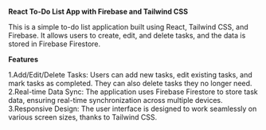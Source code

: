 

**React To-Do List App with Firebase and Tailwind CSS**

This is a simple to-do list application built using React, Tailwind CSS, and Firebase. It allows users to create, edit, and delete tasks, and the data is stored in Firebase Firestore.

**Features**

1.Add/Edit/Delete Tasks: Users can add new tasks, edit existing tasks, and mark tasks as completed. They can also delete tasks they no longer need.
2.Real-time Data Sync: The application uses Firebase Firestore to store task data, ensuring real-time synchronization across multiple devices.
3.Responsive Design: The user interface is designed to work seamlessly on various screen sizes, thanks to Tailwind CSS.
